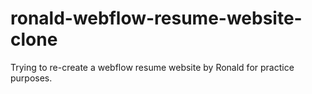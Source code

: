 # ronald-webflow-resume-website-clone
Trying to re-create a webflow resume website by Ronald for practice purposes.
